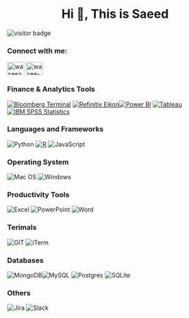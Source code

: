 <h1 align="center">Hi 👋, This is Saeed</h1>

![visitor badge](https://visitor-badge.glitch.me/badge?page_id=pravindurairaj.visitor-badge&left_color=red&right_color=green&left_text=Hello%20Visitors)

<h3 align="left">Connect with me:</h3>
<p align="left">
<a href="https://twitter.com/waseeabd" target="blank"><img align="center" src="https://raw.githubusercontent.com/rahuldkjain/github-profile-readme-generator/master/src/images/icons/Social/twitter.svg" alt="waseeabd" height="30" width="40" /></a>
<a href="https://linkedin.com/in/saeedjay" target="blank"><img align="center" src="https://raw.githubusercontent.com/rahuldkjain/github-profile-readme-generator/master/src/images/icons/Social/linked-in-alt.svg" alt="wasee-" height="30" width="40" /></a>
<!-- <a href="https://discord.gg/SaskiChoss#5735" target="blank"><img align="center" src="https://raw.githubusercontent.com/rahuldkjain/github-profile-readme-generator/master/src/images/icons/Social/discord.svg" alt="SaskiChoss#5735" height="30" width="40" /></a>
</p> -->

### Finance & Analytics Tools

[![Bloomberg Terminal](https://img.shields.io/badge/Bloomberg%20Terminal-000000?style=for-the-badge&logo=bloomberg&logoColor=white)](https://www.bloomberg.com/professional/)
[![Refinitiv Eikon](https://img.shields.io/badge/Refinitiv%20Eikon-1C6F94?style=for-the-badge&logo=refinitiv&logoColor=white)](https://www.refinitiv.com/en/products/eikon-trading-software)[![Power BI](https://img.shields.io/badge/Power%20BI-FFB913?style=for-the-badge&logo=powerbi&logoColor=white)](https://powerbi.microsoft.com/)  [![Tableau](https://img.shields.io/badge/Tableau-1E50A2?style=for-the-badge&logo=tableau&logoColor=white)](https://www.tableau.com/)  [![IBM SPSS Statistics](https://img.shields.io/badge/IBM%20SPSS%20Statistics-003B5C?style=for-the-badge&logo=ibm&logoColor=white)](https://www.ibm.com/products/spss-statistics)


### Languages and Frameworks

![Python](https://img.shields.io/badge/python-3670A0?style=for-the-badge&logo=python&logoColor=ffdd54) [![R](https://img.shields.io/badge/R-276DC3?style=for-the-badge&logo=r&logoColor=white)](https://www.r-project.org/) ![JavaScript](https://img.shields.io/badge/JavaScript-F7DF1E?style=for-the-badge&logo=javascript&logoColor=black)  

### Operating System

![Mac OS](https://img.shields.io/badge/mac%20os-000000?style=for-the-badge&logo=apple&logoColor=white) ![Windows](https://img.shields.io/badge/Windows-0078D6?style=for-the-badge&logo=windows&logoColor=white)

### Productivity Tools

![Excel](https://img.shields.io/badge/Excel-217346?style=for-the-badge&logo=microsoft-excel&logoColor=white) 
![PowerPoint](https://img.shields.io/badge/PowerPoint-B7472A?style=for-the-badge&logo=microsoft-powerpoint&logoColor=white) 
![Word](https://img.shields.io/badge/Word-2B579A?style=for-the-badge&logo=microsoft-word&logoColor=white)


### Terimals

![GIT](https://img.shields.io/badge/GIT-E44C30?style=for-the-badge&logo=git&logoColor=white) ![iTerm](https://img.shields.io/badge/iTerm2-000000?style=for-the-badge&logo=iterm2&logoColor=white) 


### Databases

![MongoDB](https://img.shields.io/badge/MongoDB-4EA94B?style=for-the-badge&logo=mongodb&logoColor=white)![MySQL](https://img.shields.io/badge/mysql-%2300f.svg?style=for-the-badge&logo=mysql&logoColor=white) ![Postgres](https://img.shields.io/badge/postgres-%23316192.svg?style=for-the-badge&logo=postgresql&logoColor=white) ![SQLite](https://img.shields.io/badge/sqlite-%2307405e.svg?style=for-the-badge&logo=sqlite&logoColor=white) 




### Others

![Jira](https://img.shields.io/badge/jira-%230A0FFF.svg?style=for-the-badge&logo=jira&logoColor=white) ![Slack](https://img.shields.io/badge/Slack-4A154B?style=for-the-badge&logo=slack&logoColor=white)
